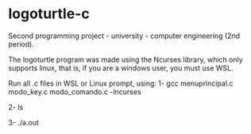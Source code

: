 # logoturtle-c

Second programming project - university - computer engineering (2nd period).

The logoturtle program was made using the Ncurses library, which only supports linux, that is, if you are a windows user, you must use WSL.

Run all .c files in WSL or Linux prompt, using:
1- gcc menuprincipal.c modo_key.c modo_comando.c -lncurses

2- ls

3- ./a.out
